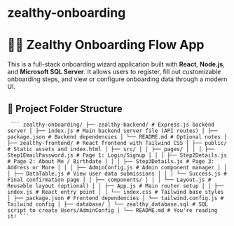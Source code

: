 # zealthy-onboarding
# 👩‍💻 Zealthy Onboarding Flow App

This is a full-stack onboarding wizard application built with **React**, **Node.js**, and **Microsoft SQL Server**. It allows users to register, fill out customizable onboarding steps, and view or configure onboarding data through a modern UI.

## 📁 Project Folder Structure
<pre lang="markdown"><code> ``` zealthy-onboarding/ ├── zealthy-backend/ # Express.js backend server │ ├── index.js # Main backend server file (API routes) │ ├── package.json # Backend dependencies │ └── README.md # Optional notes │ ├── zealthy-frontend/ # React frontend with Tailwind CSS │ ├── public/ # Static assets and index.html │ ├── src/ │ │ ├── pages/ │ │ │ ├── Step1EmailPassword.js # Page 1: Login/Signup │ │ │ ├── Step2Details.js # Page 2: About Me / Birthdate │ │ │ ├── Step3Details.js # Page 3: Address or More │ │ │ ├── AdminConfig.js # Admin component manager │ │ │ ├── DataTable.js # View user data submissions │ │ │ └── Success.js # Final confirmation page │ │ ├── components/ │ │ │ └── Layout.js # Reusable layout (optional) │ │ ├── App.js # Main router setup │ │ ├── index.js # React entry point │ │ └── index.css # Tailwind base styles │ ├── package.json # Frontend dependencies │ └── tailwind.config.js # Tailwind config │ ├── database/ │ └── zealthy_database.sql # SQL script to create Users/AdminConfig │ └── README.md # You're reading it! ``` </code></pre>



